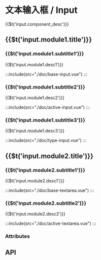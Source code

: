 <style lang="scss">
  .demo-input-container,.demo-input-group{
    display:flex;
    justify-content: center;
    margin-bottom:20px;
    &>div{
        margin-right:10px;
        &:last-child{
            margin-right:0;
        }
    }
  }
  .demo-input-group{
      justify-content: start;
  }
</style>

# 文本输入框 / Input

<span>{{$t('input.component_desc')}}</span>

## <span>{{$t('input.module1.title')}}</span>

### <span>{{$t('input.module1.subtitle1')}}</span>

<span>{{$t('input.module1.desc1')}}</span>

:::include(src="./doc/base-input.vue")
:::

### <span>{{$t('input.module1.subtitle2')}}</span>

<span>{{$t('input.module1.desc2')}}</span>

:::include(src="./doc/active-input.vue")
:::

### <span>{{$t('input.module1.subtitle3')}}</span>

<span>{{$t('input.module1.desc3')}}</span>

:::include(src="./doc/type-input.vue")
:::

## <span>{{$t('input.module2.title')}}</span>

### <span>{{$t('input.module2.subtitle1')}}</span>

<span>{{$t('input.module2.desc1')}}</span>

:::include(src="./doc/base-textarea.vue")
:::

### <span>{{$t('input.module2.subtitle2')}}</span>

<span>{{$t('input.module2.desc2')}}</span>

:::include(src="./doc/active-textarea.vue")
:::

### Attributes

## API

<api-doc name="Input" :doc="require('./api.json')"></api-doc>

<!-- :::include(src="./doc/show.vue")
::: -->
